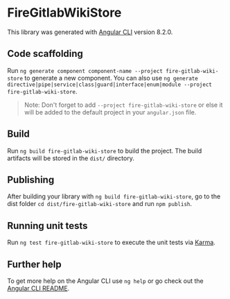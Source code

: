 # FireGitlabWikiStore

This library was generated with [Angular CLI](https://github.com/angular/angular-cli) version 8.2.0.

## Code scaffolding

Run `ng generate component component-name --project fire-gitlab-wiki-store` to generate a new component. You can also use `ng generate directive|pipe|service|class|guard|interface|enum|module --project fire-gitlab-wiki-store`.
> Note: Don't forget to add `--project fire-gitlab-wiki-store` or else it will be added to the default project in your `angular.json` file. 

## Build

Run `ng build fire-gitlab-wiki-store` to build the project. The build artifacts will be stored in the `dist/` directory.

## Publishing

After building your library with `ng build fire-gitlab-wiki-store`, go to the dist folder `cd dist/fire-gitlab-wiki-store` and run `npm publish`.

## Running unit tests

Run `ng test fire-gitlab-wiki-store` to execute the unit tests via [Karma](https://karma-runner.github.io).

## Further help

To get more help on the Angular CLI use `ng help` or go check out the [Angular CLI README](https://github.com/angular/angular-cli/blob/master/README.md).
